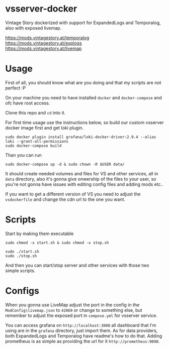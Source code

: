 # vsserver-docker
Vintage Story dockerized with support for ExpandedLogs and Temporalog, also with exposed livemap.

https://mods.vintagestory.at/temporalog \
https://mods.vintagestory.at/explogs \
https://mods.vintagestory.at/livemap

# Usage
First of all, you should know what are you doing and that my scripts are not perfect :P

On your machine you need to have installed `docker` and `docker-compose` and ofc have root access.

Clone this repo and `cd` into it.

For first time usage use the instructions below, so build our custom vsserver docker image first and get loki plugin. 

```
sudo docker plugin install grafana/loki-docker-driver:2.9.4 --alias loki --grant-all-permissions
sudo docker-compose build
```

Than you can run

```
sudo docker-compose up -d & sudo chown -R $USER data/
```

It should create needed volumes and files for VS and other services, all in `data` directory, also it's gonna give onwership of the files to your user, so you're not gonna have issues with editing config files and adding mods etc.. 

If you want to get a different version of VS you need to adjust the `vsdockerfile` and change the cdn url to the one you want.

# Scripts

Start by making them executable

```
sudo chmod -x start.sh & sudo chmod -x stop.sh
```

```
sudo ./start.sh
sudo ./stop.sh
```

And then you can start/stop server and other services with those two simple scripts.

# Configs

When you gonna use LiveMap adjust the port in the config in the `ModConfig\livemap.json` to `42069` or change to something else, but remember to adjust the exposed port in `compose.yml` for vsserver service.

You can access grafana on `http://localhost:3000` all dashboard that I'm using are in the `grafana` directory, just import them. As for data providers, both ExpandedLogs and Temporalog have readme's how to do that. Adding prometheus is as simple as providing the url for it `http://prometheus:9090`.



